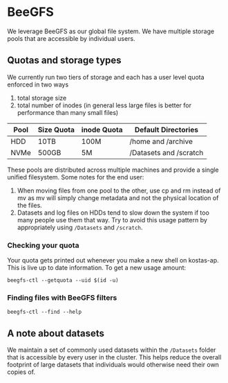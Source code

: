 # BeeGFS

We leverage BeeGFS as our global file system. We have multiple storage pools that are accessible by individual users.

## Quotas and storage types

We currently run two tiers of storage and each has a user level quota enforced in two ways

1) total storage size
2) total number of inodes (in general less large files is better for performance than many small files)

| Pool | Size Quota | inode Quota |   Default Directories  |
|------|------------|-------------|------------------------|
| HDD  |   10TB     |     100M    | /home and /archive     |
| NVMe |   500GB    |       5M    | /Datasets and /scratch |

These pools are distributed across multiple machines and provide a single unified filesystem. Some notes for the end user:

1) When moving files from one pool to the other, use cp and rm instead of mv as mv will simply change metadata and not the physical location of the files.
2) Datasets and log files on HDDs tend to slow down the system if too many people use them that way. Try to avoid this usage pattern by appropriately using `/Datasets` and `/scratch`.

### Checking your quota
Your quota gets printed out whenever you make a new shell on kostas-ap. This is live up to date information. To get a new usage amount:

```
beegfs-ctl --getquota --uid $(id -u)
```

### Finding files with BeeGFS filters
```
beegfs-ctl --find --help
```

## A note about datasets
We maintain a set of commonly used datasets within the `/Datasets` folder that is accessible by every user in the cluster. This helps reduce the overall footprint of large datasets that individuals would otherwise need their own copies of.
